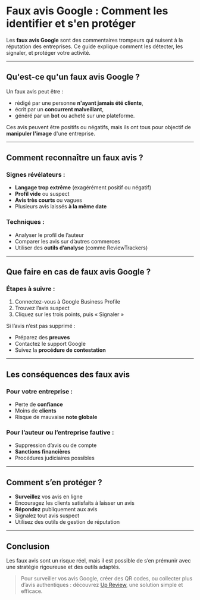 # Faux avis Google : Comment les identifier et s'en protéger

Les **faux avis Google** sont des commentaires trompeurs qui nuisent à la réputation des entreprises. Ce guide explique comment les détecter, les signaler, et protéger votre activité.

---

## Qu'est-ce qu'un faux avis Google ?

Un faux avis peut être :
- rédigé par une personne **n'ayant jamais été cliente**,
- écrit par un **concurrent malveillant**,
- généré par un **bot** ou acheté sur une plateforme.

Ces avis peuvent être positifs ou négatifs, mais ils ont tous pour objectif de **manipuler l'image** d'une entreprise.

---

## Comment reconnaître un faux avis ?

### Signes révélateurs :
- **Langage trop extrême** (exagérément positif ou négatif)
- **Profil vide** ou suspect
- **Avis très courts** ou vagues
- Plusieurs avis laissés **à la même date**

### Techniques :
- Analyser le profil de l’auteur
- Comparer les avis sur d’autres commerces
- Utiliser des **outils d’analyse** (comme ReviewTrackers)

---

## Que faire en cas de faux avis Google ?

### Étapes à suivre :
1. Connectez-vous à Google Business Profile
2. Trouvez l’avis suspect
3. Cliquez sur les trois points, puis « Signaler »

Si l’avis n’est pas supprimé :
- Préparez des **preuves**
- Contactez le support Google
- Suivez la **procédure de contestation**

---

## Les conséquences des faux avis

### Pour votre entreprise :
- Perte de **confiance**
- Moins de **clients**
- Risque de mauvaise **note globale**

### Pour l’auteur ou l’entreprise fautive :
- Suppression d’avis ou de compte
- **Sanctions financières**
- Procédures judiciaires possibles

---

## Comment s’en protéger ?

- **Surveillez** vos avis en ligne
- Encouragez les clients satisfaits à laisser un avis
- **Répondez** publiquement aux avis
- Signalez tout avis suspect
- Utilisez des outils de gestion de réputation

---

## Conclusion

Les faux avis sont un risque réel, mais il est possible de s’en prémunir avec une stratégie rigoureuse et des outils adaptés.

> Pour surveiller vos avis Google, créer des QR codes, ou collecter plus d’avis authentiques : découvrez [Up Review](https://up-review.co/fr), une solution simple et efficace.
